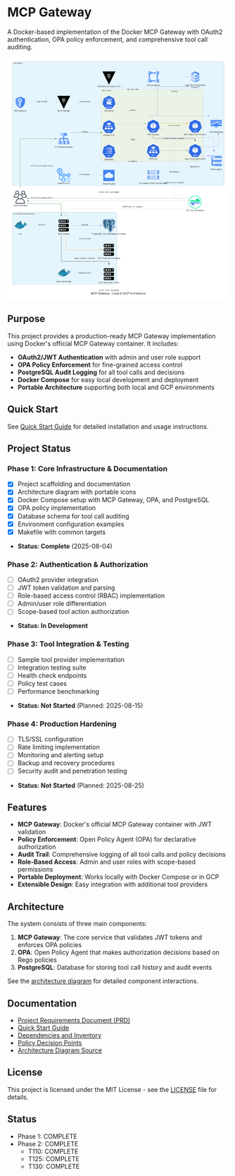 # MCP Gateway

A Docker-based implementation of the Docker MCP Gateway with OAuth2 authentication, OPA policy enforcement, and comprehensive tool call auditing.

![Architecture Diagram](docs/diagrams/mcp_gateway_architecture.png)

## Purpose

This project provides a production-ready MCP Gateway implementation using Docker's official MCP Gateway container. It includes:

- **OAuth2/JWT Authentication** with admin and user role support
- **OPA Policy Enforcement** for fine-grained access control
- **PostgreSQL Audit Logging** for all tool calls and decisions
- **Docker Compose** for easy local development and deployment
- **Portable Architecture** supporting both local and GCP environments

## Quick Start

See [Quick Start Guide](docs/QUICKSTART.md) for detailed installation and usage instructions.

## Project Status

### Phase 1: Core Infrastructure & Documentation
- [x] Project scaffolding and documentation
- [x] Architecture diagram with portable icons
- [x] Docker Compose setup with MCP Gateway, OPA, and PostgreSQL
- [x] OPA policy implementation
- [x] Database schema for tool call auditing
- [x] Environment configuration examples
- [x] Makefile with common targets
- **Status: Complete** (2025-08-04)

### Phase 2: Authentication & Authorization
- [ ] OAuth2 provider integration
- [ ] JWT token validation and parsing
- [ ] Role-based access control (RBAC) implementation
- [ ] Admin/user role differentiation
- [ ] Scope-based tool action authorization
- **Status: In Development**

### Phase 3: Tool Integration & Testing
- [ ] Sample tool provider implementation
- [ ] Integration testing suite
- [ ] Health check endpoints
- [ ] Policy test cases
- [ ] Performance benchmarking
- **Status: Not Started** (Planned: 2025-08-15)

### Phase 4: Production Hardening
- [ ] TLS/SSL configuration
- [ ] Rate limiting implementation
- [ ] Monitoring and alerting setup
- [ ] Backup and recovery procedures
- [ ] Security audit and penetration testing
- **Status: Not Started** (Planned: 2025-08-25)

## Features

- **MCP Gateway**: Docker's official MCP Gateway container with JWT validation
- **Policy Enforcement**: Open Policy Agent (OPA) for declarative authorization
- **Audit Trail**: Comprehensive logging of all tool calls and policy decisions
- **Role-Based Access**: Admin and user roles with scope-based permissions
- **Portable Deployment**: Works locally with Docker Compose or in GCP
- **Extensible Design**: Easy integration with additional tool providers

## Architecture

The system consists of three main components:

1. **MCP Gateway**: The core service that validates JWT tokens and enforces OPA policies
2. **OPA**: Open Policy Agent that makes authorization decisions based on Rego policies
3. **PostgreSQL**: Database for storing tool call history and audit events

See the [architecture diagram](docs/diagrams/mcp_gateway_architecture.png) for detailed component interactions.

## Documentation

- [Project Requirements Document (PRD)](docs/PRD.md)
- [Quick Start Guide](docs/QUICKSTART.md)
- [Dependencies and Inventory](docs/dependencies-and-inventory.md)
- [Policy Decision Points](docs/PDP.md)
- [Architecture Diagram Source](docs/diagrams/mcp_gateway_architecture.py)

## License

This project is licensed under the MIT License - see the [LICENSE](LICENSE) file for details.
## Status

- Phase 1: COMPLETE
- Phase 2: COMPLETE
  - T110: COMPLETE
  - T125: COMPLETE
  - T130: COMPLETE






